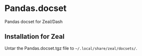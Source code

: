 Pandas.docset
=============

Pandas docset for Zeal/Dash

Installation for Zeal
---------------------

Untar the Pandas.docset.tgz file to `~/.local/share/zeal/docsets/`.
